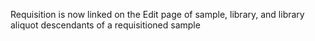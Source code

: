 Requisition is now linked on the Edit page of sample, library, and library
aliquot descendants of a requisitioned sample
